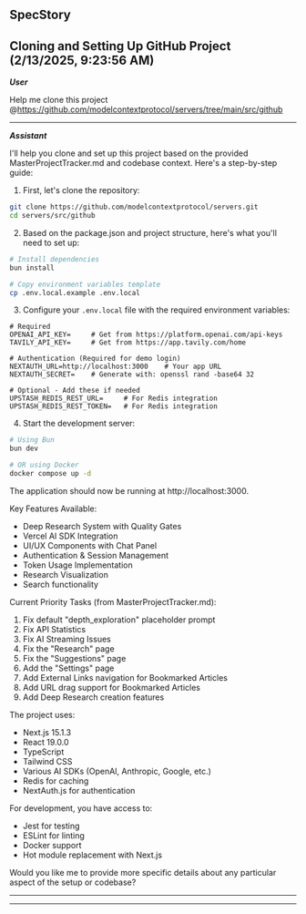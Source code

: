 ## SpecStory

## Cloning and Setting Up GitHub Project (2/13/2025, 9:23:56 AM)

_**User**_

Help me clone this project @https://github.com/modelcontextprotocol/servers/tree/main/src/github 

---

_**Assistant**_

I'll help you clone and set up this project based on the provided MasterProjectTracker.md and codebase context. Here's a step-by-step guide:

1. First, let's clone the repository:

```bash
git clone https://github.com/modelcontextprotocol/servers.git
cd servers/src/github
```

2. Based on the package.json and project structure, here's what you'll need to set up:

```bash
# Install dependencies
bun install

# Copy environment variables template
cp .env.local.example .env.local
```

3. Configure your `.env.local` file with the required environment variables:

```bash:.env.local
# Required
OPENAI_API_KEY=     # Get from https://platform.openai.com/api-keys
TAVILY_API_KEY=     # Get from https://app.tavily.com/home

# Authentication (Required for demo login)
NEXTAUTH_URL=http://localhost:3000    # Your app URL
NEXTAUTH_SECRET=    # Generate with: openssl rand -base64 32

# Optional - Add these if needed
UPSTASH_REDIS_REST_URL=     # For Redis integration
UPSTASH_REDIS_REST_TOKEN=   # For Redis integration
```

4. Start the development server:

```bash
# Using Bun
bun dev

# OR using Docker
docker compose up -d
```

The application should now be running at http://localhost:3000.

Key Features Available:
- Deep Research System with Quality Gates
- Vercel AI SDK Integration
- UI/UX Components with Chat Panel
- Authentication & Session Management
- Token Usage Implementation
- Research Visualization
- Search functionality

Current Priority Tasks (from MasterProjectTracker.md):
1. Fix default "depth_exploration" placeholder prompt
2. Fix API Statistics
3. Fix AI Streaming Issues
4. Fix the "Research" page
5. Fix the "Suggestions" page
6. Add the "Settings" page
7. Add External Links navigation for Bookmarked Articles
8. Add URL drag support for Bookmarked Articles
9. Add Deep Research creation features

The project uses:
- Next.js 15.1.3
- React 19.0.0
- TypeScript
- Tailwind CSS
- Various AI SDKs (OpenAI, Anthropic, Google, etc.)
- Redis for caching
- NextAuth.js for authentication

For development, you have access to:
- Jest for testing
- ESLint for linting
- Docker support
- Hot module replacement with Next.js

Would you like me to provide more specific details about any particular aspect of the setup or codebase?

---



---

